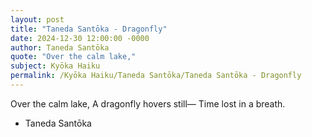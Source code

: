 ```yaml
---
layout: post
title: "Taneda Santōka - Dragonfly"
date: 2024-12-30 12:00:00 -0000
author: Taneda Santōka
quote: "Over the calm lake,"
subject: Kyōka Haiku
permalink: /Kyōka Haiku/Taneda Santōka/Taneda Santōka - Dragonfly
---
```


Over the calm lake,
A dragonfly hovers still—
Time lost in a breath.

- Taneda Santōka
